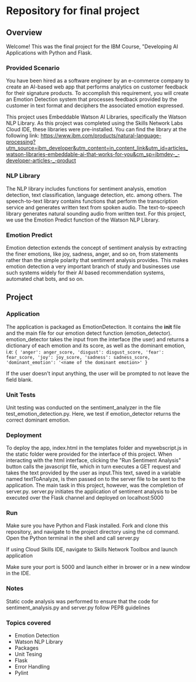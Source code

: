 # Repository for final project
## Overview
Welcome! This was the final project for the IBM Course, "Developing AI Applications with Python and Flask.
### Provided Scenario
You have been hired as a software engineer by an e-commerce company to create an AI-based web app that performs analytics on customer feedback for their signature products. To accomplish this requirement, you will create an Emotion Detection system that processes feedback provided by the customer in text format and deciphers the associated emotion expressed.

This project uses Embeddable Watson AI Libraries, specifically the Watson NLP Library. As this project was completed using the Skills Network Labs Cloud IDE, these libraries were pre-installed. You can find the library at the following link: https://www.ibm.com/products/natural-language-processing?utm_source=ibm_developer&utm_content=in_content_link&utm_id=articles_watson-libraries-embeddable-ai-that-works-for-you&cm_sp=ibmdev-_-developer-articles-_-product


### NLP Library
The NLP library includes functions for sentiment analysis, emotion detection, text classification, language detection, etc. among others. The speech-to-text library contains functions that perform the transcription service and generates written text from spoken audio. The text-to-speech library generates natural sounding audio from written text. 
For this project, we use the  Emotion Predict function of the Watson NLP Library.

### Emotion Predict
Emotion detection extends the concept of sentiment analysis by extracting the finer emotions, like joy, sadness, anger, and so on, from statements rather than the simple polarity that sentiment analysis provides. This makes emotion detection a very important branch of study and businesses use such systems widely for their AI based recommendation systems, automated chat bots, and so on.

## Project
### Application
The application is packaged as EmotionDetection. It contains the __init__ file and the main file for our emotion detect function (emotion_detector). emotion_detector takes the input from the interface (the user) and returns a dictionary of each emotion and its score, as well as the dominant emotion, i.e:
`{
'anger': anger_score,
'disgust': disgust_score,
'fear': fear_score,
'joy': joy_score,
'sadness': sadness_score,
'dominant_emotion': '<name of the dominant emotion>'
}`

If the user doesn't input anything, the user will be prompted to not leave the field blank.

### Unit Tests
Unit testing was conducted on the sentiment_analyzer in the file test_emotion_detection.py. Here, we test if emotion_detector returns the correct dominant emotion.

### Deployment
To deploy the app, index.html in the templates folder and mywebscript.js in the static folder were provided for the interface of this project.
When interacting with the html interface, clicking the "Run Sentiment Analysis" button calls the javascript file, which in turn executes a GET request and takes the text provided by the user as input.This text, saved in a variable named textToAnalyze, is then passed on to the server file to be sent to the application. The main task in this project, however, was the completion of server.py.
server.py initiates the application of sentiment analysis to be executed over the Flask channel and deployed on localhost:5000

### Run
Make sure you have Python and Flask installed.
Fork and clone this repository, and navigate to the project directory using the cd command.
Open the Python terminal in the shell and call server.py

If using Cloud Skills IDE, navigate to Skills Network Toolbox and launch application

Make sure your port is 5000 and launch either in brower or in a new window in the IDE.

### Notes
Static code analysis was performed to ensure that the code for sentiment_analysis.py and server.py follow PEP8 guidelines

### Topics covered
- Emotion Detection
- Watson NLP Library
- Packages
- Unit Tesing
- Flask
- Error Handling
- Pylint
